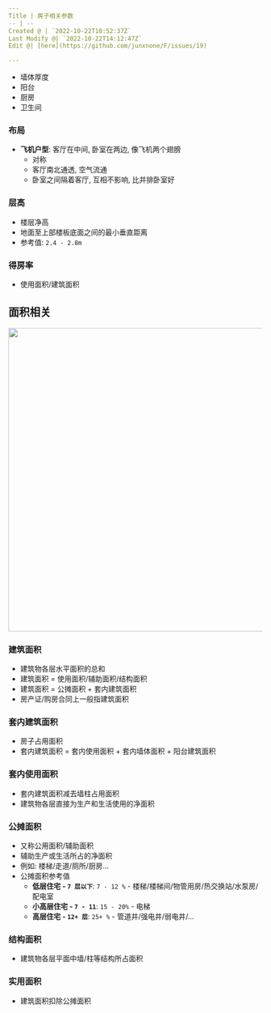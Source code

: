 ```yaml
---
Title | 房子相关参数
-- | --
Created @ | `2022-10-22T10:52:37Z`
Last Modify @| `2022-10-22T14:12:47Z`
Edit @| [here](https://github.com/junxnone/F/issues/19)

---
```

- 墙体厚度
- 阳台
- 厨房
- 卫生间

### 布局

- **飞机户型**:  客厅在中间, 卧室在两边, 像飞机两个翅膀
  - 对称
  - 客厅南北通透, 空气流通
  - 卧室之间隔着客厅, 互相不影响, 比并排卧室好

### 层高

- 楼层净高
- 地面至上部楼板底面之间的最小垂直距离
- 参考值: `2.4 - 2.8m`

### 得房率

- 使用面积/建筑面积

## 面积相关

<img width="600px" src="https://user-images.githubusercontent.com/2216970/197333057-8ed1888e-3a4d-4390-a04e-0559aec13be4.png">


### 建筑面积

- 建筑物各层水平面积的总和
- 建筑面积 = 使用面积/辅助面积/结构面积
- 建筑面积 = 公摊面积 + 套内建筑面积
- 房产证/购房合同上一般指建筑面积


### 套内建筑面积

- 房子占用面积
- 套内建筑面积 = 套内使用面积 + 套内墙体面积 + 阳台建筑面积


### 套内使用面积

- 套内建筑面积减去墙柱占用面积
- 建筑物各层直接为生产和生活使用的净面积


### 公摊面积

- 又称公用面积/辅助面积
- 辅助生产或生活所占的净面积
- 例如: 楼梯/走道/厕所/厨房...
- 公摊面积参考值
  - **低层住宅 - `7 层以下`**: `7 - 12 %` - 楼梯/楼梯间/物管用房/热交换站/水泵房/配电室
  - **小高层住宅 - `7 - 11`**: `15 - 20%` - 电梯
  - **高层住宅 - `12+ 层`**: `25+ %`  - 管道井/强电井/弱电井/...

### 结构面积

- 建筑物各层平面中墙/柱等结构所占面积



### 实用面积

- 建筑面积扣除公摊面积
